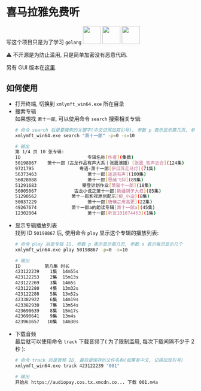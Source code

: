 # 喜马拉雅免费听
写这个项目只是为了学习 `golang`
<image src="./readmes/gopher-pilot-bust.svg" height=48>
<image src="./readmes/gopher-dancer.png" height=48>
<image src="./readmes/gopher-gin.png" height=48>  

⚠ 不开源是为防止滥用, 只是简单加密没有恶意代码.  

另有 GUI 版本在[这里](https://github.com/funte/xmlymft-fyne-gui).  

## 如何使用
* 打开终端, 切换到 `xmlymft_win64.exe` 所在目录  
* 搜索专辑  
  如果想找 `萧十一郎`, 可以使用命令 `search` 搜索相关专辑:  
  ```sh
  # 命令 search 后是要搜索的关键字(中文记得加双引号), 参数 p 表示显示第几页, 参数 s 表示每页显示几个
  xmlymft_win64.exe search "萧十一郎" -p=0 -s=10

  # 输出
  第 1/4 页 10 张专辑:
  ID                         专辑名称[作者](集数)
  50198867    萧十一郎（古龙作品有声大系丨张震演播）[张震_牧声志合](124集)
  9721795                 粤语-萧十一郎[伊瓜苏走马灯](71集)
  56373463                   萧十一郎[迷途有声](100集)
  56028088                   萧十一郎[思绪飞仰](89集)
  51291683                 攀登计划作业[萧骏十一郎](18集)
  56005067              古龙小说之萧十一郎[新疆胡子大叔](85集)
  51290562             萧十一郎影视原创配乐[柳_小迪](8集)
  50037229                   萧十一郎[唐璜之舟高更](22集)
  49267674             萧十一郎a的朗读专辑[萧十一郎a](45集)
  12302004                   萧十一郎[听友101074463](1集)
  ```
* 显示专辑播放列表  
  找到 ID `50198867` 后, 使用命令 `play` 显示这个专辑的播放列表:  
  ```sh
  # 命令 play 后是专辑 ID, 参数 p 表示显示第几页, 参数 s 表示每页显示几个
  xmlymft_win64.exe play 50198867 -p=0 -s=10

  # 输出
  ID         第几集 时长
  423122239    1集  14m55s
  423122253    2集  15m13s
  423122269    3集  14m5s
  423122280    4集  13m32s
  423122288    5集  13m52s
  423382922    6集  14m19s
  423382930    7集  13m54s
  423690639    8集  15m17s
  423690641    9集  13m4s
  423961657   10集  14m30s
  ```
* 下载音频  
  最后就可以使用命令 `track` 下载音频了( 为了限制滥用, 每次下载间隔不少于 2秒 ): 
  ```sh
  # 命令 track 后是音频 ID, 最后是保存的文件名称(如果有中文, 记得加双引号)
  xmlymft_win64.exe track 423122239 "001"

  # 输出
  开始从 https://audiopay.cos.tx.xmcdn.co... 下载 001.m4a
  ```
